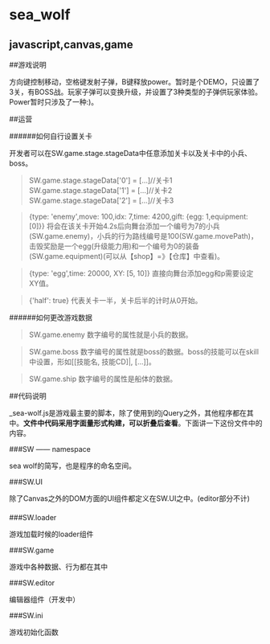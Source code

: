 sea_wolf
========

javascript,canvas,game
----------------------

##游戏说明

方向键控制移动，空格键发射子弹，B键释放power。暂时是个DEMO，只设置了3关，有BOSS战。玩家子弹可以变换升级，并设置了3种类型的子弹供玩家体验。Power暂时只涉及了一种\:\)。

##运营

######如何自行设置关卡

开发者可以在SW\.game\.stage\.stageData中任意添加关卡以及关卡中的小兵、boss。

>SW.game.stage.stageData['0'] = [...]//关卡1
>SW.game.stage.stageData['1'] = [...]//关卡2
>SW.game.stage.stageData['2'] = [...]//关卡3

>{type: 'enemy',move: 100,idx: 7,time: 4200,gift: {egg: 1,equipment: [0]}}
将会在该关卡开始4\.2s后向舞台添加一个编号为7的小兵(SW.game.enemy)，小兵的行为路线编号是100(SW.game.movePath)，击毁奖励是一个egg(升级能力用)和一个编号为0的装备(SW.game.equipment)(可以从【shop】=》【仓库】中查看)。

>{type: 'egg',time: 20000, XY: [5, 10]}
直接向舞台添加egg和p需要设定XY值。

>{'half': true}
代表关卡一半，关卡后半的计时从0开始。

######如何更改游戏数据

>SW.game.enemy
数字编号的属性就是小兵的数据。

>SW.game.boss
数字编号的属性就是boss的数据。boss的技能可以在skill中设置，形如[[技能名, 技能CD]|, [...]]。

>SW.game.ship
数字编号的属性是船体的数据。


##代码说明

\_sea\-wolf\.js是游戏最主要的脚本，除了使用到的jQuery之外，其他程序都在其中。**文件中代码采用字面量形式构建，可以折叠后查看**。下面讲一下这份文件中的内容。

###SW —— namespace

sea wolf的简写，也是程序的命名空间。

###SW\.UI

除了Canvas之外的DOM方面的UI组件都定义在SW\.UI之中。(editor部分不计)

####

###SW\.loader

游戏加载时候的loader组件

###SW\.game

游戏中各种数据、行为都在其中

###SW\.editor

编辑器组件（开发中）

###SW\.ini

游戏初始化函数

